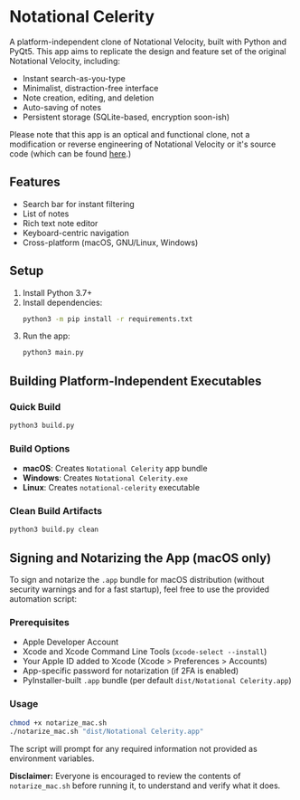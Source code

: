 # Notational Celerity

A platform-independent clone of Notational Velocity, built with Python and PyQt5. This app aims to replicate the design and feature set of the original Notational Velocity, including:

- Instant search-as-you-type
- Minimalist, distraction-free interface
- Note creation, editing, and deletion
- Auto-saving of notes
- Persistent storage (SQLite-based, encryption soon-ish)

Please note that this app is an optical and functional clone, not a modification or reverse engineering of Notational Velocity or it's source code (which can be found [here](https://github.com/scrod/nv/).)

## Features
- Search bar for instant filtering
- List of notes
- Rich text note editor
- Keyboard-centric navigation
- Cross-platform (macOS, GNU/Linux, Windows)

## Setup

1. Install Python 3.7+
2. Install dependencies:
   ```sh
   python3 -m pip install -r requirements.txt
   ```
3. Run the app:
   ```sh
   python3 main.py
   ```

## Building Platform-Independent Executables

### Quick Build
```sh
python3 build.py
```

### Build Options
- **macOS**: Creates `Notational Celerity` app bundle
- **Windows**: Creates `Notational Celerity.exe`
- **Linux**: Creates `notational-celerity` executable

### Clean Build Artifacts
```sh
python3 build.py clean
```

## Signing and Notarizing the App (macOS only)

To sign and notarize the `.app` bundle for macOS distribution (without security warnings and for a fast startup), feel free to use the provided automation script:

### Prerequisites
- Apple Developer Account
- Xcode and Xcode Command Line Tools (`xcode-select --install`)
- Your Apple ID added to Xcode (Xcode > Preferences > Accounts)
- App-specific password for notarization (if 2FA is enabled)
- PyInstaller-built `.app` bundle (per default `dist/Notational Celerity.app`)

### Usage
```sh
chmod +x notarize_mac.sh
./notarize_mac.sh "dist/Notational Celerity.app"
```
The script will prompt for any required information not provided as environment variables.

**Disclaimer:**
Everyone is encouraged to review the contents of `notarize_mac.sh` before running it, to understand and verify what it does.
